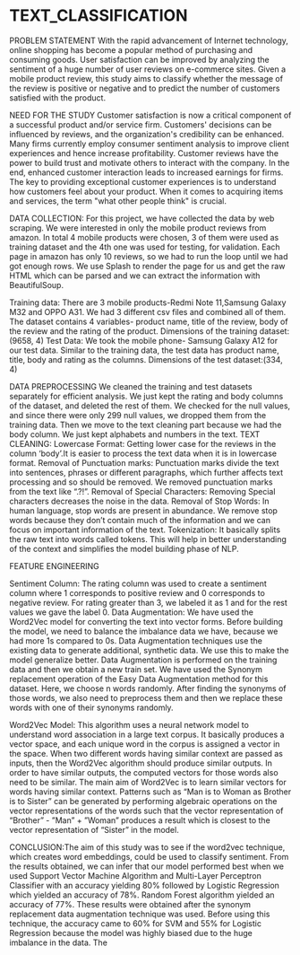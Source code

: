 # TEXT_CLASSIFICATION


PROBLEM STATEMENT
With the rapid advancement of Internet technology, online shopping has become a popular
method of purchasing and consuming goods. User satisfaction can be improved by analyzing the
sentiment of a huge number of user reviews on e-commerce sites.
Given a mobile product review, this study aims to classify whether the message of the review is
positive or negative and to predict the number of customers satisfied with the product.


NEED FOR THE STUDY
Customer satisfaction is now a critical component of a successful product and/or service firm.
Customers&#39; decisions can be influenced by reviews, and the organization&#39;s credibility can be
enhanced. Many firms currently employ consumer sentiment analysis to improve client
experiences and hence increase profitability. Customer reviews have the power to build trust and
motivate others to interact with the company. In the end, enhanced customer interaction leads to
increased earnings for firms. The key to providing exceptional customer experiences is to
understand how customers feel about your product. When it comes to acquiring items and
services, the term &quot;what other people think&quot; is crucial.


DATA COLLECTION:
For this project, we have collected the data by web scraping. We were interested in only the
mobile product reviews from amazon. In total 4 mobile products were chosen, 3 of them were
used as training dataset and the 4th one was used for testing, for validation. Each page in amazon
has only 10 reviews, so we had to run the loop until we had got enough rows. We use Splash to
render the page for us and get the raw HTML which can be parsed and we can extract the
information with BeautifulSoup.

Training data: There are 3 mobile products-Redmi Note 11,Samsung Galaxy M32 and OPPO
A31. We had 3 different csv files and combined all of them. The dataset contains 4 variables-
product name, title of the review, body of the review and the rating of the product.
Dimensions of the training dataset:(9658, 4)
Test Data: We took the mobile phone- Samsung Galaxy A12 for our test data. Similar to the
training data, the test data has product name, title, body and rating as the columns.
Dimensions of the test dataset:(334, 4)


DATA PREPROCESSING
We cleaned the training and test datasets separately for efficient analysis. We just kept the
rating and body columns of the dataset, and deleted the rest of them.
We checked for the null values, and since there were only 299 null values, we dropped them
from the training data.
Then we move to the text cleaning part because we had the body column. We just kept
alphabets and numbers in the text.
TEXT CLEANING:
Lowercase Format: Getting lower case for the reviews in the column ‘body’.It is easier to
process the text data when it is in lowercase format.
Removal of Punctuation marks: Punctuation marks divide the text into sentences, phrases
or different paragraphs, which further affects text processing and so should be removed. We
removed punctuation marks from the text like “.?!”.
Removal of Special Characters: Removing Special characters decreases the noise in the
data.
Removal of Stop Words: In human language, stop words are present in abundance. We
remove stop words because they don’t contain much of the information and we can focus on
important information of the text.
Tokenization: It basically splits the raw text into words called tokens. This will help in
better understanding of the context and simplifies the model building phase of NLP.


FEATURE ENGINEERING

Sentiment Column: The rating column was used to create a sentiment column where 1
corresponds to positive review and 0 corresponds to negative review. For rating greater than
3, we labeled it as 1 and for the rest values we gave the label 0.
Data Augmentation: We have used the Word2Vec model for converting the text into vector
forms. Before building the model, we need to balance the imbalance data we have, because
we had more 1s compared to 0s. Data Augmentation techniques use the existing data to
generate additional, synthetic data. We use this to make the model generalize better. Data
Augmentation is performed on the training data and then we obtain a new train set. We have
used the Synonym replacement operation of the Easy Data Augmentation method for this
dataset. Here, we choose n words randomly. After finding the synonyms of those words, we
also need to preprocess them and then we replace these words with one of their synonyms
randomly.

Word2Vec Model: This algorithm uses a neural network model to understand word
association in a large text corpus. It basically produces a vector space, and each unique word
in the corpus is assigned a vector in the space. When two different words having similar
context are passed as inputs, then the Word2Vec algorithm should produce similar outputs.
In order to have similar outputs, the computed vectors for those words also need to be
similar. The main aim of Word2Vec is to learn similar vectors for words having similar
context. Patterns such as “Man is to Woman as Brother is to Sister” can be generated by
performing algebraic operations on the vector representations of the words such that the
vector representation of “Brother” - ”Man” + ”Woman” produces a result which is closest to
the vector representation of “Sister” in the model.


CONCLUSION:The aim of this study was to see if the word2vec technique, which creates word embeddings,
could be used to classify sentiment. From the results obtained, we can infer that our model
performed best when we used Support Vector Machine Algorithm and Multi-Layer Perceptron
Classifier with an accuracy yielding 80% followed by Logistic Regression which yielded an
accuracy of 78%. Random Forest algorithm yielded an accuracy of 77%. These results were
obtained after the synonym replacement data augmentation technique was used. Before using
this technique, the accuracy came to 60% for SVM and 55% for Logistic Regression because the
model was highly biased due to the huge imbalance in the data. The
